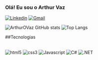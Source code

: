 
### Olá! Eu sou o Arthur Vaz 

[![Linkedin](https://img.shields.io/badge/LinkedIn-0077B5?style=for-the-badge&logo=linkedin&logoColor=white)](https://www.linkedin.com/in/arthur-vaz-231461283/)
[![Gmail](https://img.shields.io/badge/Gmail-D14836?style=for-the-badge&logo=gmail&logoColor=white)](https://mail.google.com/mail/u/1/#inbox?compose=GTvVlcSBpgMtPMFWfcDMzmhgMvLNVvhVrnCgHLVtZpdxqXQnmxvrnmWrXCdsQTjtnfJbSHjpcGZlf)

![ArthurOVaz GitHub stats](https://github-readme-stats.vercel.app/api?username=ArthurOVaz&show_icons=true&theme=dracula)
![Top Langs](https://github-readme-stats.vercel.app/api/top-langs/?username=ArthurOVaz&exclude_repo=github-readme-stats,anuraghazra.github.io)

##Tecnologias 

<div style="display: inline_block"><br/> 
  <img align="center" alt="html5" src="https://img.shields.io/badge/HTML5-E34F26?style=for-the-badge&logo=html5&logoColor=white" />
  <img align="center" alt="css3" src="https://img.shields.io/badge/CSS3-1572B6?style=for-the-badge&logo=css3&logoColor=white" />
  <img align="center" alt="Javascript" src="https://img.shields.io/badge/JavaScript-F7DF1E?style=for-the-badge&logo=javascript&logoColor=black" />
  <img align="center" alt="C#" src="https://img.shields.io/badge/C%23-239120?style=for-the-badge&logo=c-sharp&logoColor=white" />
  <img align="center" alt=".NET" src="https://img.shields.io/badge/.NET-5C2D91?style=for-the-badge&logo=.net&logoColor=white" />
</div><br/>

